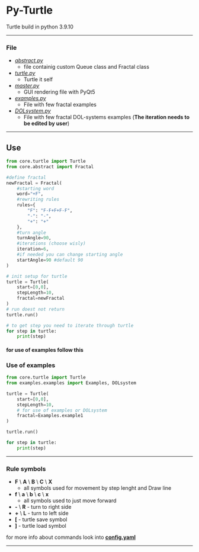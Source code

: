 # Py-Turtle
Turtle build in python 3.9.10

---
### File
- [*abstract.py*](./core/abstract.py)
    - file containig custom Queue class and Fractal class
- [*turtle.py*](./core/turtle.py)
    - Turtle it self
- [*master.py*](./master.py)
    - GUI rendering file with PyQt5
- [*examples.py*](./exmaples/examples.py)
    - File with few fractal examples
- [*DOLsystem.py*](./exmaples/DOLsystem.py)
    - File with few fractal DOL-systems examples (**The iteration needs to be edited by user**)
---
## Use
```python
from core.turtle import Turtle
from core.abstract import Fractal

#define fractal
newFractal = Fractal(
    #starting word
    word="+F",
    #rewriting rules
    rules={
        "F": "F-F+F+F-F",
        "-": "-",
        "+": "+" 
    },
    #turn angle
    turnAngle=90,
    #iterations (choose wisly)
    iteration=6,
    #if needed you can change starting angle
    startAngle=90 #default 90
)

# init setup for turtle
turtle = Turtle(
    start=[0,0],
    stepLength=10,
    fractal=newFractal
)
# run doest not return
turtle.run()

# to get step you need to iterate through turtle
for step in turtle:
    print(step)

```
#### for use of examples follow this
### Use of examples
```python
from core.turtle import Turtle
from examples.examples import Examples, DOLsystem

turtle = Turtle(
    start=[0,0],
    stepLength=10,
    # for use of examples or DOLsystem
    fractal=Examples.example1
)

turtle.run()

for step in turtle:
    print(step)

```
---
### Rule symbols
- **F** \ **A** \ **B** \ **C** \ **X**
     - all symbols used for movement by step lenght and Draw line
- **f** \ **a** \ **b** \ **c** \ **x**
    - all symbols used to just move forward
- **-** \ **R** - turn to right side
- **+** \ **L** - turn to left side
- **[** - turtle save symbol
- **]** - turtle load symbol

for more info about commands look into [**config.yaml**](./config/config.yaml)

---
